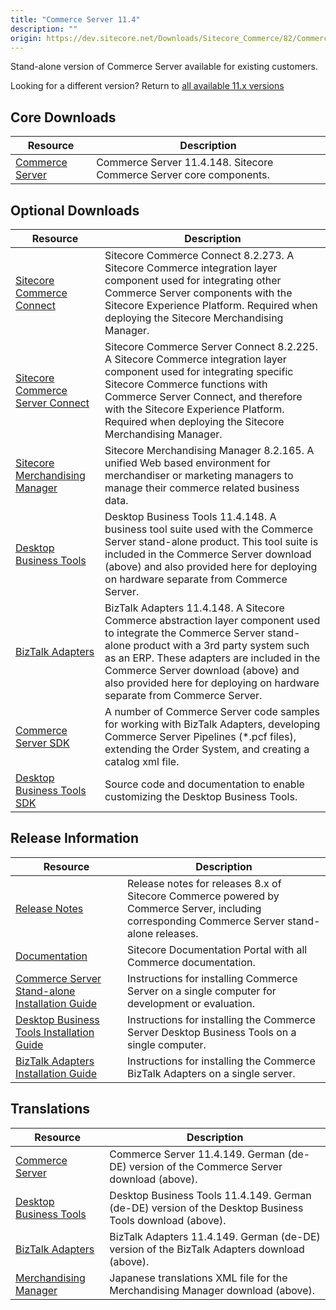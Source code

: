 ```yaml
---
title: "Commerce Server 11.4"
description: ""
origin: https://dev.sitecore.net/Downloads/Sitecore_Commerce/82/Commerce_Server_114.aspx
---
```


Stand-alone version of Commerce Server available for existing customers.

Looking for a different version? Return to [all available 11.x versions](/Downloads/Sitecore_Commerce)

## Core Downloads

 | Resource | Description |
 | --- | --- |
 | [Commerce Server](https://scdp.blob.core.windows.net/downloads/Sitecore%20Commerce/82/Commerce%20Server%20114/Secure/CommerceServer-11.4.148.exe) | Commerce Server 11.4.148. Sitecore Commerce Server core components. |

## Optional Downloads

 | Resource | Description |
 | --- | --- |
 | [Sitecore Commerce Connect](https://scdp.blob.core.windows.net/downloads/Sitecore%20Commerce/82/Commerce%20Server%20114/Secure/Sitecore%20Commerce%20Connect%208.2.273.zip) | Sitecore Commerce Connect 8.2.273. A Sitecore Commerce integration layer component used for integrating other Commerce Server components with the Sitecore Experience Platform. Required when deploying the Sitecore Merchandising Manager. |
 | [Sitecore Commerce Server Connect](https://scdp.blob.core.windows.net/downloads/Sitecore%20Commerce/82/Commerce%20Server%20114/Secure/Sitecore%20Commerce%20Server%20Connect.8.2.225.update) | Sitecore Commerce Server Connect 8.2.225. A Sitecore Commerce integration layer component used for integrating specific Sitecore Commerce functions with Commerce Server Connect, and therefore with the Sitecore Experience Platform. Required when deploying the Sitecore Merchandising Manager. |
 | [Sitecore Merchandising Manager](https://scdp.blob.core.windows.net/downloads/Sitecore%20Commerce/82/Commerce%20Server%20114/Secure/Sitecore%20Merchandising%20Manager.8.2.165.update) | Sitecore Merchandising Manager 8.2.165. A unified Web based environment for merchandiser or marketing managers to manage their commerce related business data. |
 | [Desktop Business Tools](https://scdp.blob.core.windows.net/downloads/Sitecore%20Commerce/82/Commerce%20Server%20114/Secure/BusinessTools-11.4.148.exe) | Desktop Business Tools 11.4.148. A business tool suite used with the Commerce Server stand-alone product. This tool suite is included in the Commerce Server download (above) and also provided here for deploying on hardware separate from Commerce Server. |
 | [BizTalk Adapters](https://scdp.blob.core.windows.net/downloads/Sitecore%20Commerce/82/Commerce%20Server%20114/Secure/BTSAdapters-11.4.148.exe) | BizTalk Adapters 11.4.148. A Sitecore Commerce abstraction layer component used to integrate the Commerce Server stand-alone product with a 3rd party system such as an ERP. These adapters are included in the Commerce Server download (above) and also provided here for deploying on hardware separate from Commerce Server. |
 | [Commerce Server SDK](https://marketplace.sitecore.net/Modules/C/Commerce_Server_SDK) | A number of Commerce Server code samples for working with BizTalk Adapters, developing Commerce Server Pipelines (*.pcf files), extending the Order System, and creating a catalog xml file. |
 | [Desktop Business Tools SDK](https://marketplace.sitecore.net/Modules/C/Commerce_Server_Desktop_Business_Tools_SDK) | Source code and documentation to enable customizing the Desktop Business Tools. |

## Release Information

 | Resource | Description |
 | --- | --- |
 | [Release Notes](http://commercesdn.sitecore.net/SCpbCS82/releasenotes/en-us/index.html) | Release notes for releases 8.x of Sitecore Commerce powered by Commerce Server, including corresponding Commerce Server stand-alone releases. |
 | [Documentation](https://doc.sitecore.com) | Sitecore Documentation Portal with all Commerce documentation. |
 | [Commerce Server Stand-alone Installation Guide](http://commercesdn.sitecore.net/SCpbCS82/SitecoreCommerceInstallationGuide/en-us/index_frames.html) | Instructions for installing Commerce Server on a single computer for development or evaluation. |
 | [Desktop Business Tools Installation Guide](http://commercesdn.sitecore.net/SCpbCS82/SitecoreCommerceDesktopBusinessToolsInstallationGuide/en-us/index_frames.html) | Instructions for installing the Commerce Server Desktop Business Tools on a single computer. |
 | [BizTalk Adapters Installation Guide](http://commercesdn.sitecore.net/SCpbCS82/SitecoreCommerceBizTalkAdaptersInstallationGuide/en-us/index_frames.html) | Instructions for installing the Commerce BizTalk Adapters on a single server. |

## Translations

 | Resource | Description |
 | --- | --- |
 | [Commerce Server](https://scdp.blob.core.windows.net/downloads/Sitecore%20Commerce/82/Commerce%20Server%20114/Secure/CommerceServer-11.4.149.exe) | Commerce Server 11.4.149. German (de-DE) version of the Commerce Server download (above). |
 | [Desktop Business Tools](https://scdp.blob.core.windows.net/downloads/Sitecore%20Commerce/82/Commerce%20Server%20114/Secure/BusinessTools-11.4.149.exe) | Desktop Business Tools 11.4.149. German (de-DE) version of the Desktop Business Tools download (above). |
 | [BizTalk Adapters](https://scdp.blob.core.windows.net/downloads/Sitecore%20Commerce/82/Commerce%20Server%20114/Secure/BTSAdapters-11.4.149.exe) | BizTalk Adapters 11.4.149. German (de-DE) version of the BizTalk Adapters download (above). |
 | [Merchandising Manager](https://scdp.blob.core.windows.net/downloads/Sitecore%20Commerce/82/Commerce%20Server%20114/Secure/Merchandising_Manager_ja-JP.XML) | Japanese translations XML file for the Merchandising Manager download (above). |